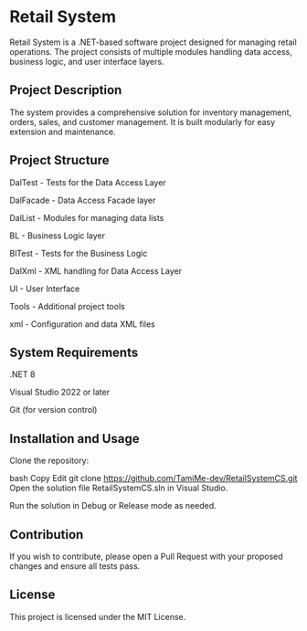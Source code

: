 
 # Retail System
Retail System is a .NET-based software project designed for managing retail operations. The project consists of multiple modules handling data access, business logic, and user interface layers.

## Project Description
The system provides a comprehensive solution for inventory management, orders, sales, and customer management. It is built modularly for easy extension and maintenance.

## Project Structure
DalTest - Tests for the Data Access Layer

DalFacade - Data Access Facade layer

DalList - Modules for managing data lists

BL - Business Logic layer

BlTest - Tests for the Business Logic

DalXml - XML handling for Data Access Layer

UI - User Interface

Tools - Additional project tools

xml - Configuration and data XML files

## System Requirements
.NET 8

Visual Studio 2022 or later

Git (for version control)

## Installation and Usage
Clone the repository:

bash
Copy
Edit
git clone https://github.com/TamiMe-dev/RetailSystemCS.git
Open the solution file RetailSystemCS.sln in Visual Studio.

Run the solution in Debug or Release mode as needed.

## Contribution
If you wish to contribute, please open a Pull Request with your proposed changes and ensure all tests pass.

## License
This project is licensed under the MIT License.

